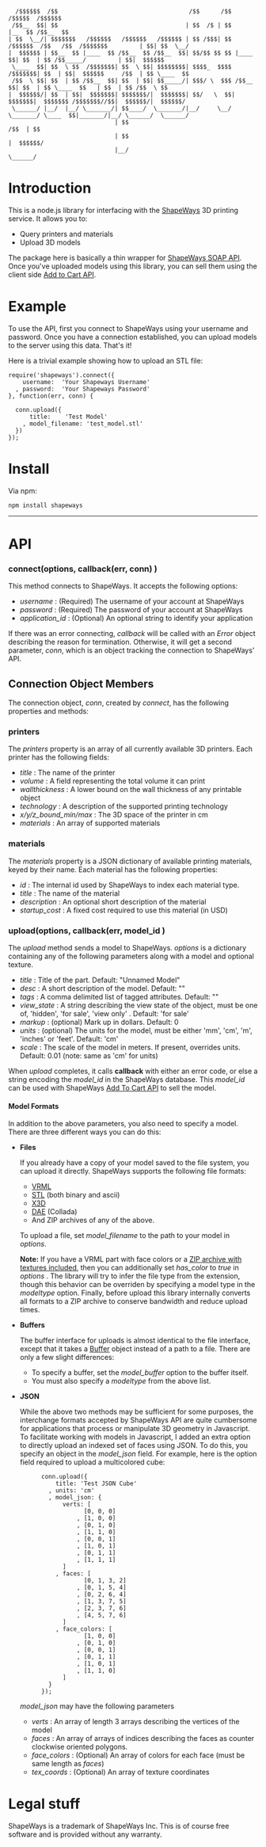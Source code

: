       /$$$$$$  /$$                                     /$$      /$$                                     /$$$$$  /$$$$$$ 
     /$$__  $$| $$                                    | $$  /$ | $$                                    |__  $$ /$$__  $$
    | $$  \__/| $$$$$$$   /$$$$$$   /$$$$$$   /$$$$$$ | $$ /$$$| $$  /$$$$$$  /$$   /$$  /$$$$$$$         | $$| $$  \__/
    |  $$$$$$ | $$__  $$ |____  $$ /$$__  $$ /$$__  $$| $$/$$ $$ $$ |____  $$| $$  | $$ /$$_____/         | $$|  $$$$$$ 
     \____  $$| $$  \ $$  /$$$$$$$| $$  \ $$| $$$$$$$$| $$$$_  $$$$  /$$$$$$$| $$  | $$|  $$$$$$     /$$  | $$ \____  $$
     /$$  \ $$| $$  | $$ /$$__  $$| $$  | $$| $$_____/| $$$/ \  $$$ /$$__  $$| $$  | $$ \____  $$   | $$  | $$ /$$  \ $$
    |  $$$$$$/| $$  | $$|  $$$$$$$| $$$$$$$/|  $$$$$$$| $$/   \  $$|  $$$$$$$|  $$$$$$$ /$$$$$$$//$$|  $$$$$$/|  $$$$$$/
     \______/ |__/  |__/ \_______/| $$____/  \_______/|__/     \__/ \_______/ \____  $$|_______/|__/ \______/  \______/ 
                                  | $$                                        /$$  | $$                                 
                                  | $$                                       |  $$$$$$/                                 
                                  |__/                                        \______/                                  
                                        



# Introduction #

This is a node.js library for interfacing with the [ShapeWays](http://www.shapeways.com/) 3D printing service.  It allows you to:

* Query printers and materials
* Upload 3D models

The package here is basically a thin wrapper for [ShapeWays SOAP API](http://www.shapeways.com/api).  Once you've uploaded models using this library, you can sell them using the client side [Add to Cart API](http://www.shapeways.com/tutorials/shoppingcart/index.html).

# Example #

To use the API, first you connect to ShapeWays using your username and password.  Once you have a connection established, you can upload models to the server using this data.  That's it!

Here is a trivial example showing how to upload an STL file:

    require('shapeways').connect({
        username:  'Your Shapeways Username'
      , password:  'Your Shapeways Password'
    }, function(err, conn) {

      conn.upload({
          title:    'Test Model'
        , model_filename: 'test_model.stl'
      })
    });

# Install #

Via npm:

    npm install shapeways



-------------------------------------------------------

# API #

### connect(options, callback(__err, conn__) ) ###

This method connects to ShapeWays.  It accepts the following options:

* _username_ : (Required) The username of your account at ShapeWays
* _password_ : (Required) The password of your account at ShapeWays
* _application_id_ : (Optional) An optional string to identify your application

If there was an error connecting, _callback_ will be called with an _Error_ object describing the reason for termination.  Otherwise, it will get a second parameter, _conn_, which is an object tracking the connection to ShapeWays' API.

## Connection Object Members ##

The connection object, _conn_, created by _connect_, has the following properties and methods:

### printers ###

The _printers_ property is an array of all currently available 3D printers.  Each printer has the following fields:

* _title_ : The name of the printer
* _volume_ : A field representing the total volume it can print
* _wallthickness_ : A lower bound on the wall thickness of any printable object
* _technology_ : A description of the supported printing technology
* _x/y/z_bound_min/max_ : The 3D space of the printer in cm
* _materials_ : An array of supported materials

### materials ###

The _materials_ property is a JSON dictionary of available printing materials, keyed by their name.  Each material has the following properties:

* _id_ : The internal id used by ShapeWays to index each material type.
* _title_ : The name of the material
* _description_ : An optional short description of the material
* _startup_cost_ : A fixed cost required to use this material (in USD)


### upload(options, callback(__err__, __model_id__ ) ###

The _upload_ method sends a model to ShapeWays.  _options_ is a dictionary containing any of the following parameters along with a model and optional texture.

* _title_ :  Title of the part.  Default: "Unnamed Model"
* _desc_ : A short description of the model. Default: ""
* _tags_ : A comma delimited list of tagged attributes.  Default: ""
* _view_state_ :  A string describing the view state of the object, must be one of, 'hidden', 'for sale', 'view only' .  Default: 'for sale'
* _markup_ : (optional) Mark up in dollars.  Default: 0
* _units_ : (optional) The units for the model, must be either 'mm', 'cm', 'm', 'inches' or 'feet'.  Default: 'cm'
* _scale_ : The scale of the model in meters.  If present, overrides units.  Default: 0.01 (note: same as 'cm' for units)

When _upload_ completes, it calls __callback__ with either an error code, or else a string encoding the _model_id_ in the ShapeWays database.  This _model_id_ can be used with ShapeWays [Add To Cart API](http://www.shapeways.com/tutorials/shoppingcart/index.html) to sell the model.

#### Model Formats ####

In addition to the above parameters, you also need to specify a model.  There are three different ways you can do this:

* __Files__

   If you already have a copy of your model saved to the file system, you can upload it directly.  ShapeWays supports the following file formats:  
     
     * [VRML](http://graphcomp.com/info/specs/sgi/vrml/spec/)
     * [STL](http://en.wikipedia.org/wiki/STL_%28file_format%29) (both binary and ascii)
     * [X3D](http://www.web3d.org/x3d/)
     * [DAE](http://www.khronos.org/collada/) (Collada)
     * And ZIP archives of any of the above.
     
   To upload a file, set _model_filename_ to the path to your model in _options_. 
     
   __Note:__ If you have a VRML part with face colors or a [ZIP archive with textures included](http://www.shapeways.com/tutorials/exporting_to_vrml_and_x3d_for_color_printing), then you can additionally set _has_color_ to _true_ in _options_ .  The library will try to infer the file type from the extension, though this behavior can be overriden by specifying a model type in the _modeltype_ option.  Finally, before upload this library internally converts all formats to a ZIP archive to conserve bandwidth and reduce upload times.
   
* __Buffers__
  
    The buffer interface for uploads is almost identical to the file interface, except that it takes a [Buffer](http://nodejs.org/api/buffer.html) object instead of a path to a file.  There are only a few slight differences:
    
    * To specify a buffer, set the _model_buffer_ option to the buffer itself.
    * You must also specify a _modeltype_ from the above list.

* __JSON__

    While the above two methods may be sufficient for some purposes, the interchange formats accepted by ShapeWays API are quite cumbersome for applications that process or manipulate 3D geometry in Javascript.  To facilitate working with models in Javascript, I added an extra option to directly upload an indexed set of faces using JSON.  To do this, you specify an object in the _model_json_ field.  For example, here is the option field required to upload a multicolored cube:
      
            conn.upload({
                title: 'Test JSON Cube'
              , units: 'cm'
              , model_json: {
                  verts: [ 
                        [0, 0, 0]
                      , [1, 0, 0]
                      , [0, 1, 0]
                      , [1, 1, 0]
                      , [0, 0, 1]
                      , [1, 0, 1]
                      , [0, 1, 1]
                      , [1, 1, 1] 
                  ]
                , faces: [
                        [0, 1, 3, 2]
                      , [0, 1, 5, 4]
                      , [0, 2, 6, 4]
                      , [1, 3, 7, 5]
                      , [2, 3, 7, 6]
                      , [4, 5, 7, 6] 
                  ]
                , face_colors: [
                        [1, 0, 0]
                      , [0, 1, 0]
                      , [0, 0, 1]
                      , [0, 1, 1]
                      , [1, 0, 1]
                      , [1, 1, 0]
                  ]
              }
            }); 
    
    _model_json_ may have the following parameters
    
    * _verts_ : An array of length 3 arrays describing the vertices of the model
    * _faces_ : An array of arrays of indices describing the faces as counter clockwise oriented polygons.
    * _face_colors_ : (Optional) An array of colors for each face (must be same length as _faces_)
    * _tex_coords_ : (Optional) An array of texture coordinates
    







# Legal stuff

ShapeWays is a trademark of ShapeWays Inc.  This is of course free software and is provided without any warranty.

